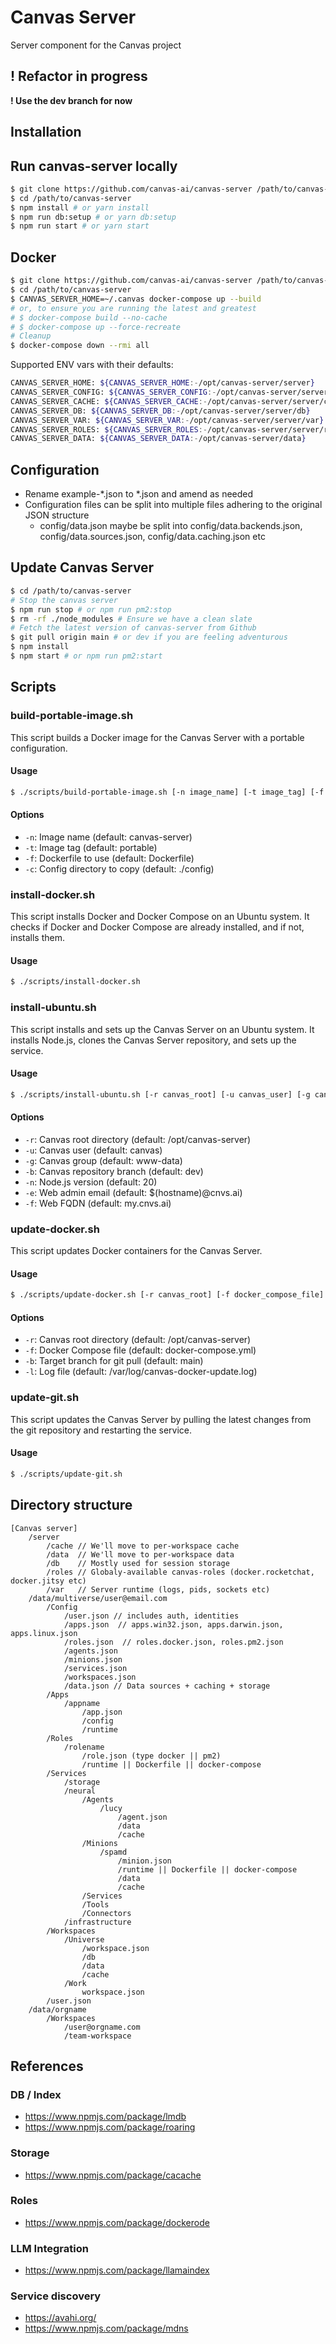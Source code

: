# Canvas Server

Server component for the Canvas project

## ! Refactor in progress

**! Use the dev branch for now**

## Installation

## Run canvas-server locally

```bash
$ git clone https://github.com/canvas-ai/canvas-server /path/to/canvas-server
$ cd /path/to/canvas-server
$ npm install # or yarn install
$ npm run db:setup # or yarn db:setup
$ npm run start # or yarn start
```

## Docker

```bash
$ git clone https://github.com/canvas-ai/canvas-server /path/to/canvas-server
$ cd /path/to/canvas-server
$ CANVAS_SERVER_HOME=~/.canvas docker-compose up --build
# or, to ensure you are running the latest and greatest
# $ docker-compose build --no-cache
# $ docker-compose up --force-recreate
# Cleanup
$ docker-compose down --rmi all
```

Supported ENV vars with their defaults:

```bash
CANVAS_SERVER_HOME: ${CANVAS_SERVER_HOME:-/opt/canvas-server/server}
CANVAS_SERVER_CONFIG: ${CANVAS_SERVER_CONFIG:-/opt/canvas-server/server/config}
CANVAS_SERVER_CACHE: ${CANVAS_SERVER_CACHE:-/opt/canvas-server/server/cache}
CANVAS_SERVER_DB: ${CANVAS_SERVER_DB:-/opt/canvas-server/server/db}
CANVAS_SERVER_VAR: ${CANVAS_SERVER_VAR:-/opt/canvas-server/server/var}
CANVAS_SERVER_ROLES: ${CANVAS_SERVER_ROLES:-/opt/canvas-server/server/roles}
CANVAS_SERVER_DATA: ${CANVAS_SERVER_DATA:-/opt/canvas-server/data}
```

## Configuration

- Rename example-*.json to *.json and amend as needed
- Configuration files can be split into multiple files adhering to the original JSON structure
  - config/data.json maybe be split into config/data.backends.json, config/data.sources.json, config/data.caching.json etc

## Update Canvas Server

```bash
$ cd /path/to/canvas-server
# Stop the canvas server
$ npm run stop # or npm run pm2:stop
$ rm -rf ./node_modules # Ensure we have a clean slate
# Fetch the latest version of canvas-server from Github
$ git pull origin main # or dev if you are feeling adventurous
$ npm install
$ npm start # or npm run pm2:start
```

## Scripts

### build-portable-image.sh

This script builds a Docker image for the Canvas Server with a portable configuration.

#### Usage

```bash
$ ./scripts/build-portable-image.sh [-n image_name] [-t image_tag] [-f dockerfile] [-c config_dir]
```

#### Options

- `-n`: Image name (default: canvas-server)
- `-t`: Image tag (default: portable)
- `-f`: Dockerfile to use (default: Dockerfile)
- `-c`: Config directory to copy (default: ./config)

### install-docker.sh

This script installs Docker and Docker Compose on an Ubuntu system. It checks if Docker and Docker Compose are already installed, and if not, installs them.

#### Usage

```bash
$ ./scripts/install-docker.sh
```

### install-ubuntu.sh

This script installs and sets up the Canvas Server on an Ubuntu system. It installs Node.js, clones the Canvas Server repository, and sets up the service.

#### Usage

```bash
$ ./scripts/install-ubuntu.sh [-r canvas_root] [-u canvas_user] [-g canvas_group] [-b canvas_repo_branch] [-n nodejs_version] [-e web_admin_email] [-f web_fqdn]
```

#### Options

- `-r`: Canvas root directory (default: /opt/canvas-server)
- `-u`: Canvas user (default: canvas)
- `-g`: Canvas group (default: www-data)
- `-b`: Canvas repository branch (default: dev)
- `-n`: Node.js version (default: 20)
- `-e`: Web admin email (default: $(hostname)@cnvs.ai)
- `-f`: Web FQDN (default: my.cnvs.ai)

### update-docker.sh

This script updates Docker containers for the Canvas Server.

#### Usage

```bash
$ ./scripts/update-docker.sh [-r canvas_root] [-f docker_compose_file] [-b target_branch] [-l log_file]
```

#### Options

- `-r`: Canvas root directory (default: /opt/canvas-server)
- `-f`: Docker Compose file (default: docker-compose.yml)
- `-b`: Target branch for git pull (default: main)
- `-l`: Log file (default: /var/log/canvas-docker-update.log)

### update-git.sh

This script updates the Canvas Server by pulling the latest changes from the git repository and restarting the service.

#### Usage

```bash
$ ./scripts/update-git.sh
```

## Directory structure

```
[Canvas server]
    /server
        /cache // We'll move to per-workspace cache
        /data  // We'll move to per-workspace data
        /db    // Mostly used for session storage
        /roles // Globaly-available canvas-roles (docker.rocketchat, docker.jitsy etc)
        /var   // Server runtime (logs, pids, sockets etc)
    /data/multiverse/user@email.com
        /Config
            /user.json // includes auth, identities
            /apps.json  // apps.win32.json, apps.darwin.json, apps.linux.json
            /roles.json  // roles.docker.json, roles.pm2.json
            /agents.json
            /minions.json
            /services.json
            /workspaces.json
            /data.json // Data sources + caching + storage
        /Apps
            /appname
                /app.json
                /config
                /runtime
        /Roles
            /rolename
                /role.json (type docker || pm2)
                /runtime || Dockerfile || docker-compose
        /Services
            /storage
            /neural
                /Agents
                    /lucy
                        /agent.json
                        /data
                        /cache
                /Minions
                    /spamd
                        /minion.json
                        /runtime || Dockerfile || docker-compose
                        /data
                        /cache 
                /Services
                /Tools
                /Connectors
            /infrastructure
        /Workspaces
            /Universe
                /workspace.json
                /db
                /data
                /cache                                
            /Work
                workspace.json
        /user.json
    /data/orgname
        /Workspaces
            /user@orgname.com
            /team-workspace
```

## References

### DB / Index

- https://www.npmjs.com/package/lmdb
- https://www.npmjs.com/package/roaring

### Storage

- https://www.npmjs.com/package/cacache

### Roles

- https://www.npmjs.com/package/dockerode

### LLM Integration

- https://www.npmjs.com/package/llamaindex

### Service discovery

- https://avahi.org/
- https://www.npmjs.com/package/mdns
